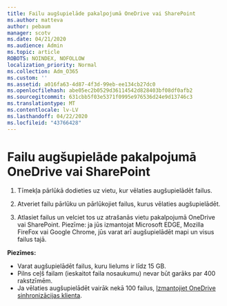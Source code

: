 ```yaml
---
title: Failu augšupielāde pakalpojumā OneDrive vai SharePoint
ms.author: matteva
author: pebaum
manager: scotv
ms.date: 04/21/2020
ms.audience: Admin
ms.topic: article
ROBOTS: NOINDEX, NOFOLLOW
localization_priority: Normal
ms.collection: Adm_O365
ms.custom: ''
ms.assetid: a016fa63-4d87-4f3d-99eb-ee134cb27dc0
ms.openlocfilehash: abe05ec2b0529d36114542d828403bf08df0afb2
ms.sourcegitcommit: 631cbb5f03e5371f0995e976536d24e9d13746c3
ms.translationtype: MT
ms.contentlocale: lv-LV
ms.lasthandoff: 04/22/2020
ms.locfileid: "43766428"
---
```

# <a name="upload-files-to-onedrive-or-sharepoint"></a>Failu augšupielāde pakalpojumā OneDrive vai SharePoint

1. Tīmekļa pārlūkā dodieties uz vietu, kur vēlaties augšupielādēt failus.
    
2. Atveriet failu pārlūku un pārlūkojiet failus, kurus vēlaties augšupielādēt.
    
3. Atlasiet failus un velciet tos uz atrašanās vietu pakalpojumā OneDrive vai SharePoint. Piezīme: ja jūs izmantojat Microsoft EDGE, Mozilla FireFox vai Google Chrome, jūs varat arī augšupielādēt mapi un visus failus tajā.
    
**Piezīmes:**
- Varat augšupielādēt failus, kuru lielums ir līdz 15 GB. 
- Pilns ceļš failam (ieskaitot faila nosaukumu) nevar būt garāks par 400 rakstzīmēm. 
- Ja vēlaties augšupielādēt vairāk nekā 100 failus, [Izmantojiet OneDrive sinhronizācijas klienta](https://go.microsoft.com/fwlink/?linkid=866427). 
  

